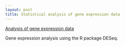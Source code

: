 ```yaml
---
layout: post
title: Statistical analysis of gene expression data
---
```


[Analysis of gene expression data](https://github.com/JoomiK/GeneExpression) 

Gene expression analysis using the R package DESeq.

